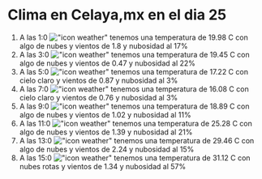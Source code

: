 # Clima en Celaya,mx en el dia 25

1. A las 1:0 !["icon weather"](http://openweathermap.org/img/w/02n.png) tenemos una temperatura de 19.98 C con algo de nubes y  vientos de 1.8 y nubosidad al 17%
1. A las 3:0 !["icon weather"](http://openweathermap.org/img/w/02n.png) tenemos una temperatura de 19.45 C con algo de nubes y  vientos de 0.47 y nubosidad al 22%
1. A las 5:0 !["icon weather"](http://openweathermap.org/img/w/01n.png) tenemos una temperatura de 17.22 C con cielo claro y  vientos de 0.87 y nubosidad al 3%
1. A las 7:0 !["icon weather"](http://openweathermap.org/img/w/01n.png) tenemos una temperatura de 16.08 C con cielo claro y  vientos de 0.76 y nubosidad al 3%
1. A las 9:0 !["icon weather"](http://openweathermap.org/img/w/02d.png) tenemos una temperatura de 18.89 C con algo de nubes y  vientos de 1.02 y nubosidad al 11%
1. A las 11:0 !["icon weather"](http://openweathermap.org/img/w/02d.png) tenemos una temperatura de 25.28 C con algo de nubes y  vientos de 1.39 y nubosidad al 21%
1. A las 13:0 !["icon weather"](http://openweathermap.org/img/w/02d.png) tenemos una temperatura de 29.46 C con algo de nubes y  vientos de 2.24 y nubosidad al 15%
1. A las 15:0 !["icon weather"](http://openweathermap.org/img/w/04d.png) tenemos una temperatura de 31.12 C con nubes rotas y  vientos de 1.34 y nubosidad al 57%
